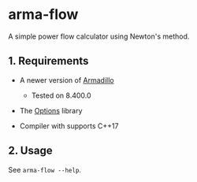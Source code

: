 # arma-flow

A simple power flow calculator using Newton's method.

## 1. Requirements

* A newer version of [Armadillo](http://arma.sourceforge.net/)
  * Tested on 8.400.0

* The [Options](https://mulholland.xyz/docs/options/) library

* Compiler with supports C++17

## 2. Usage

See `arma-flow --help`.